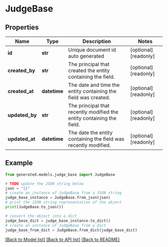 # JudgeBase


## Properties

Name | Type | Description | Notes
------------ | ------------- | ------------- | -------------
**id** | **str** | Unique document id auto generated | [optional] [readonly] 
**created_by** | **str** | The principal that created the entity containing the field. | [optional] [readonly] 
**created_at** | **datetime** | The date and time the entity containing the field was created. | [optional] [readonly] 
**updated_by** | **str** | The principal that recently modified the entity containing the field. | [optional] [readonly] 
**updated_at** | **datetime** | The date the entity containing the field was recently modified. | [optional] [readonly] 

## Example

```python
from generated.models.judge_base import JudgeBase

# TODO update the JSON string below
json = "{}"
# create an instance of JudgeBase from a JSON string
judge_base_instance = JudgeBase.from_json(json)
# print the JSON string representation of the object
print(JudgeBase.to_json())

# convert the object into a dict
judge_base_dict = judge_base_instance.to_dict()
# create an instance of JudgeBase from a dict
judge_base_from_dict = JudgeBase.from_dict(judge_base_dict)
```
[[Back to Model list]](../README.md#documentation-for-models) [[Back to API list]](../README.md#documentation-for-api-endpoints) [[Back to README]](../README.md)


